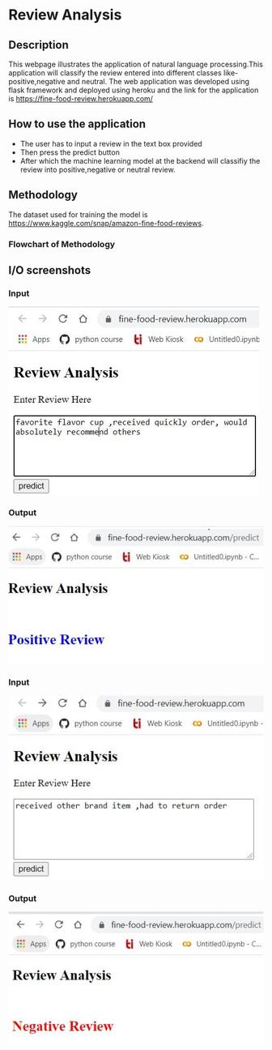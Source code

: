 # Review Analysis
## Description
This webpage illustrates the application of natural language processing.This application will classify the review entered into different classes like-positive,negative and neutral.
The web application was developed using flask framework and deployed using heroku and the link for the application is https://fine-food-review.herokuapp.com/

## How to use the application
<ul>
<li>The user has to input a review in the text box provided</li>
<li>Then press the predict button</li>
<li>After which the machine learning model at the backend will classifiy the review into positive,negative or neutral review.</li>
</ul>

## Methodology
The dataset used for training the model is https://www.kaggle.com/snap/amazon-fine-food-reviews.

### Flowchart of Methodology
## I/O screenshots
### Input
![](/Screenshots/i2.JPG)
### Output
![](/Screenshots/o1.JPG)
### Input
![](/Screenshots/i1.JPG)
### Output
![](/Screenshots/o2.JPG)
